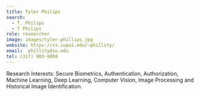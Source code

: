 ```yaml
---
title: Tyler Philips
search:
  - T. Philips
  - T Philips
role: researcher
image: images/tyler-phillips.jpg
website: https://cs.iupui.edu/~phillity/
email:  phillity@iu.edu
tel: (317) 903-9808
---
```


Research Interests: Secure Biometrics, Authentication, Authorization, Machine Learning, Deep Learning, Computer Vision, Image Processing and Historical Image Identification.
